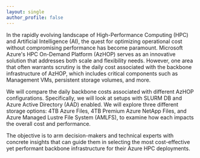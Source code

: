 ```yaml
---
layout: single
author_profile: false
---
```


In the rapidly evolving landscape of High-Performance Computing (HPC) and Artificial Intelligence (AI), the quest for optimizing operational cost without compromising performance has become paramount. Microsoft Azure's HPC On-Demand Platform (AzHOP) serves as an innovative solution that addresses both scale and flexibility needs. However, one area that often warrants scrutiny is the daily cost associated with the backbone infrastructure of AzHOP, which includes critical components such as Management VMs, persistent storage volumes, and more.

We will compare the daily backbone costs associated with different AzHOP configurations. Specifically, we will look at setups with SLURM DB and Azure Active Directory (AAD) enabled. We will explore three different storage options: 4TB Azure Files, 4TB Premium Azure NetApp Files, and Azure Managed Lustre File System (AMLFS), to examine how each impacts the overall cost and performance.

The objective is to arm decision-makers and technical experts with concrete insights that can guide them in selecting the most cost-effective yet performant backbone infrastructure for their Azure HPC deployments.

